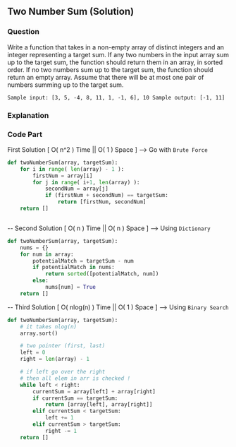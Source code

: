 ## Two Number Sum (Solution)

### Question

Write a function that takes in a non-empty array of distinct integers and an integer representing a target sum. If any two numbers in the input array sum up to the
target sum, the function should return them in an array, in sorted order. If no two numbers sum up to the target sum, the function should return an empty array.
Assume that there will be at most one pair of numbers summing up to the target sum.

`Sample input: [3, 5, -4, 8, 11, 1, -1, 6], 10
Sample output: [-1, 11]`



### Explanation



### Code Part
First Solution
[ O( n^2 ) Time || O( 1 ) Space ]
--> Go with `Brute Force`
```python
def twoNumberSum(array, targetSum):
	for i in range( len(array) - 1 ):
		firstNum = array[i]
		for j in range( i+1, len(array) ):
			secondNum = array[j]
			if (firstNum + secondNum) == targetSum:
				return [firstNum, secondNum]
	return []



```
--
Second Solution
[ O( n ) Time || O( n ) Space ]
--> Using `Dictionary`
```python
def twoNumberSum(array, targetSum):
	nums = {}
	for num in array:
		potentialMatch = targetSum - num
		if potentialMatch in nums:
			return sorted([potentialMatch, num])
		else:
			nums[num] = True
	return []
```
--
Third Solution
[ O( nlog(n) ) Time || O( 1 ) Space ]
--> Using `Binary Search`
```python
def twoNumberSum(array, targetSum):
	# it takes nlog(n)
	array.sort()

	# two pointer (first, last)
	left = 0
	right = len(array) - 1 

	# if left go over the right 
	# then all elem in arr is checked !
	while left < right:
		currentSum = array[left] + array[right]
		if currentSum == targetSum:
			return [array[left], array[right]]
		elif currentSum < targetSum:
			left += 1
		elif currentSum > targetSum:
			right -= 1
	return []


```
